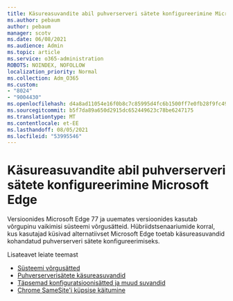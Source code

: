 ```yaml
---
title: Käsureasuvandite abil puhverserveri sätete konfigureerimine Microsoft Edge
ms.author: pebaum
author: pebaum
manager: scotv
ms.date: 06/08/2021
ms.audience: Admin
ms.topic: article
ms.service: o365-administration
ROBOTS: NOINDEX, NOFOLLOW
localization_priority: Normal
ms.collection: Adm_O365
ms.custom:
- "8024"
- "9004430"
ms.openlocfilehash: d4a8ad11054e16f0b8c7c85995d4fc6b1500ff7e0fb28f9fc495b7cff07dbb2e
ms.sourcegitcommit: b5f7da89a650d2915dc652449623c78be6247175
ms.translationtype: MT
ms.contentlocale: et-EE
ms.lasthandoff: 08/05/2021
ms.locfileid: "53995546"
---
```

# <a name="use-command-line-options-to-configure-proxy-settings-in-microsoft-edge"></a>Käsureasuvandite abil puhverserveri sätete konfigureerimine Microsoft Edge

Versioonides Microsoft Edge 77 ja uuemates versioonides kasutab võrgupinu vaikimisi süsteemi võrgusätteid. Hübriidstsenaariumide korral, kus kasutajad küsivad alternatiivset Microsoft Edge toetab käsureasuvandid kohandatud puhverserveri sätete konfigureerimiseks. 

Lisateavet leiate teemast

- [Süsteemi võrgusätted](/deployedge/edge-learnmore-cmdline-options-proxy-settings#system-network-settings)
- [Puhverserverisätete käsureasuvandid](/deployedge/edge-learnmore-cmdline-options-proxy-settings#system-network-settings)
- [Täpsemad konfiguratsioonisätted ja muud suvandid](https://go.microsoft.com/fwlink/?linkid=2134293)
- [Chrome SameSite'i küpsise käitumine](/office365/troubleshoot/miscellaneous/chrome-behavior-affects-applications)